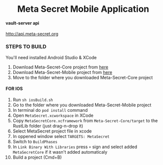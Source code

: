 <h1 align="center">Meta Secret Mobile Application</h1>

#### vault-server api
  http://api.meta-secret.org


### STEPS TO BUILD

You'll need installed Android Studio & XCode

1. Download Meta-Secret-Core project from [here](https://github.com/meta-secret/meta-secret-core)
2. Download Meta-Secret-Mobile project from [here](https://github.com/meta-secret/meta-secret-mobile)
3. Move to the folder where you downloaded Meta-Secret-Core project

#### FOR IOS
1. Run `sh iosBuild.sh`
2. Go to the folder where you downloaded Meta-Secret-Mobile project
3. In terminal do `pod install` command
4. Open `MetaSecret.xcworkspace` in XCode
5. Copy `MetaSecretCore.xcframework` from `Meta-Secret-Core/target` to the RustLib folder (just drag-n-drop it)
6. Select MetaSecret project file in xcode
7. In oppened window select `TARGETS: MetaSecret`
8. Switch to `BuildPhases`
9. In `Link Binary With Libraries` press `+` sign and select added `MetaSecretCore` if it wasn't added automaticaly
10. Build a project (Cmd+B)
